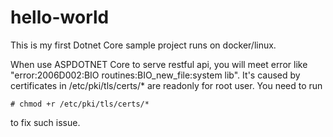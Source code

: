 # hello-world

This is my first Dotnet Core sample project runs on docker/linux.

When use ASPDOTNET Core to serve restful api, you will meet error like "error:2006D002:BIO routines:BIO_new_file:system lib".
It's caused by certificates in /etc/pki/tls/certs/* are readonly for root user.
You need to run
```
# chmod +r /etc/pki/tls/certs/*
```
to fix such issue.
